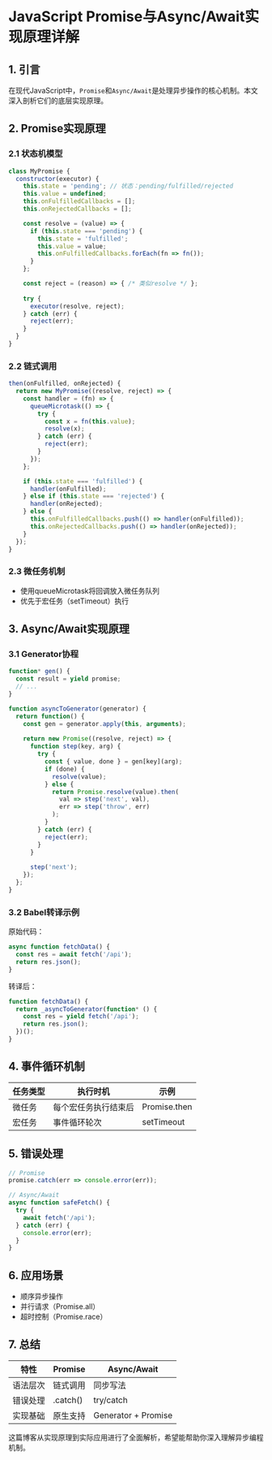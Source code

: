 # JavaScript Promise与Async/Await实现原理详解

## 1. 引言
在现代JavaScript中，`Promise`和`Async/Await`是处理异步操作的核心机制。本文深入剖析它们的底层实现原理。

## 2. Promise实现原理

### 2.1 状态机模型
```javascript
class MyPromise {
  constructor(executor) {
    this.state = 'pending'; // 状态：pending/fulfilled/rejected
    this.value = undefined;
    this.onFulfilledCallbacks = [];
    this.onRejectedCallbacks = [];

    const resolve = (value) => {
      if (this.state === 'pending') {
        this.state = 'fulfilled';
        this.value = value;
        this.onFulfilledCallbacks.forEach(fn => fn());
      }
    };

    const reject = (reason) => { /* 类似resolve */ };
    
    try {
      executor(resolve, reject);
    } catch (err) {
      reject(err);
    }
  }
}
```

### 2.2 链式调用
```javascript
then(onFulfilled, onRejected) {
  return new MyPromise((resolve, reject) => {
    const handler = (fn) => {
      queueMicrotask(() => {
        try {
          const x = fn(this.value);
          resolve(x);
        } catch (err) {
          reject(err);
        }
      });
    };

    if (this.state === 'fulfilled') {
      handler(onFulfilled);
    } else if (this.state === 'rejected') {
      handler(onRejected);
    } else {
      this.onFulfilledCallbacks.push(() => handler(onFulfilled));
      this.onRejectedCallbacks.push(() => handler(onRejected));
    }
  });
}
```

### 2.3 微任务机制
* 使用queueMicrotask将回调放入微任务队列
* 优先于宏任务（setTimeout）执行

## 3. Async/Await实现原理

### 3.1 Generator协程
```javascript
function* gen() {
  const result = yield promise;
  // ...
}

function asyncToGenerator(generator) {
  return function() {
    const gen = generator.apply(this, arguments);
    
    return new Promise((resolve, reject) => {
      function step(key, arg) {
        try {
          const { value, done } = gen[key](arg);
          if (done) {
            resolve(value);
          } else {
            return Promise.resolve(value).then(
              val => step('next', val),
              err => step('throw', err)
            );
          }
        } catch (err) {
          reject(err);
        }
      }
      
      step('next');
    });
  };
}
```

### 3.2 Babel转译示例

原始代码：
```javascript
async function fetchData() {
  const res = await fetch('/api');
  return res.json();
}
```

转译后：
```javascript
function fetchData() {
  return _asyncToGenerator(function* () {
    const res = yield fetch('/api');
    return res.json();
  })();
}
```

## 4. 事件循环机制

| 任务类型 | 执行时机 | 示例 |
| -------- | -------- | ---- |
| 微任务 | 每个宏任务执行结束后 | Promise.then |
| 宏任务 | 事件循环轮次 | setTimeout |


## 5. 错误处理
```javascript
// Promise
promise.catch(err => console.error(err));

// Async/Await
async function safeFetch() {
  try {
    await fetch('/api');
  } catch (err) {
    console.error(err);
  }
}
```

## 6. 应用场景
* 顺序异步操作
* 并行请求（Promise.all）
* 超时控制（Promise.race）

## 7. 总结
| 特性 | Promise | Async/Await |
| ---- | ------- | ----------- |
| 语法层次 | 链式调用 | 同步写法 |
| 错误处理 | .catch() | try/catch |
| 实现基础 | 原生支持 | Generator + Promise |


这篇博客从实现原理到实际应用进行了全面解析，希望能帮助你深入理解异步编程机制。